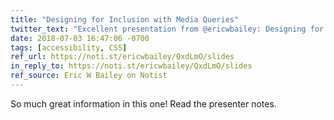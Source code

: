 ```yaml
---
title: "Designing for Inclusion with Media Queries"
twitter_text: "Excellent presentation from @ericwbailey: Designing for Inclusion with Media Queries"
date: 2018-07-03 16:47:06 -0700
tags: [accessibility, CSS]
ref_url: https://noti.st/ericwbailey/QxdLmO/slides
in_reply_to: https://noti.st/ericwbailey/QxdLmO/slides
ref_source: Eric W Bailey on Notist
---
```


So much great information in this one! Read the presenter notes.